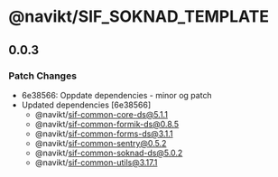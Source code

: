 # @navikt/SIF_SOKNAD_TEMPLATE

## 0.0.3

### Patch Changes

-   6e38566: Oppdate dependencies - minor og patch
-   Updated dependencies [6e38566]
    -   @navikt/sif-common-core-ds@5.1.1
    -   @navikt/sif-common-formik-ds@0.8.5
    -   @navikt/sif-common-forms-ds@3.1.1
    -   @navikt/sif-common-sentry@0.5.2
    -   @navikt/sif-common-soknad-ds@5.0.2
    -   @navikt/sif-common-utils@3.17.1
